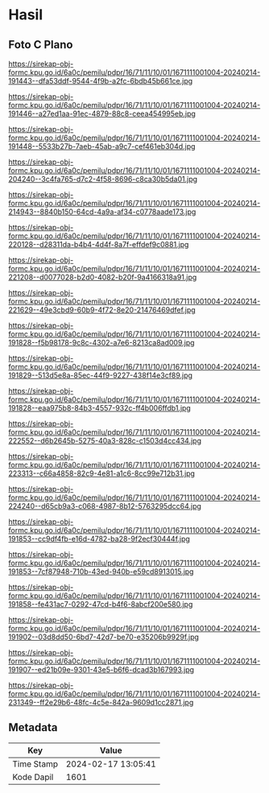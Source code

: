# Hasil

## Foto C Plano

https://sirekap-obj-formc.kpu.go.id/6a0c/pemilu/pdpr/16/71/11/10/01/1671111001004-20240214-191443--dfa53ddf-9544-4f9b-a2fc-6bdb45b661ce.jpg

https://sirekap-obj-formc.kpu.go.id/6a0c/pemilu/pdpr/16/71/11/10/01/1671111001004-20240214-191446--a27ed1aa-91ec-4879-88c8-ceea454995eb.jpg

https://sirekap-obj-formc.kpu.go.id/6a0c/pemilu/pdpr/16/71/11/10/01/1671111001004-20240214-191448--5533b27b-7aeb-45ab-a9c7-cef461eb304d.jpg

https://sirekap-obj-formc.kpu.go.id/6a0c/pemilu/pdpr/16/71/11/10/01/1671111001004-20240214-204240--3c4fa765-d7c2-4f58-8696-c8ca30b5da01.jpg

https://sirekap-obj-formc.kpu.go.id/6a0c/pemilu/pdpr/16/71/11/10/01/1671111001004-20240214-214943--8840b150-64cd-4a9a-af34-c0778aade173.jpg

https://sirekap-obj-formc.kpu.go.id/6a0c/pemilu/pdpr/16/71/11/10/01/1671111001004-20240214-220128--d28311da-b4b4-4d4f-8a7f-effdef9c0881.jpg

https://sirekap-obj-formc.kpu.go.id/6a0c/pemilu/pdpr/16/71/11/10/01/1671111001004-20240214-221208--d0077028-b2d0-4082-b20f-9a4166318a91.jpg

https://sirekap-obj-formc.kpu.go.id/6a0c/pemilu/pdpr/16/71/11/10/01/1671111001004-20240214-221629--49e3cbd9-60b9-4f72-8e20-21476469dfef.jpg

https://sirekap-obj-formc.kpu.go.id/6a0c/pemilu/pdpr/16/71/11/10/01/1671111001004-20240214-191828--f5b98178-9c8c-4302-a7e6-8213ca8ad009.jpg

https://sirekap-obj-formc.kpu.go.id/6a0c/pemilu/pdpr/16/71/11/10/01/1671111001004-20240214-191829--513d5e8a-85ec-44f9-9227-438f14e3cf89.jpg

https://sirekap-obj-formc.kpu.go.id/6a0c/pemilu/pdpr/16/71/11/10/01/1671111001004-20240214-191828--eaa975b8-84b3-4557-932c-ff4b006ffdb1.jpg

https://sirekap-obj-formc.kpu.go.id/6a0c/pemilu/pdpr/16/71/11/10/01/1671111001004-20240214-222552--d6b2645b-5275-40a3-828c-c1503d4cc434.jpg

https://sirekap-obj-formc.kpu.go.id/6a0c/pemilu/pdpr/16/71/11/10/01/1671111001004-20240214-223313--c66a4858-82c9-4e81-a1c6-8cc99e712b31.jpg

https://sirekap-obj-formc.kpu.go.id/6a0c/pemilu/pdpr/16/71/11/10/01/1671111001004-20240214-224240--d65cb9a3-c068-4987-8b12-5763295dcc64.jpg

https://sirekap-obj-formc.kpu.go.id/6a0c/pemilu/pdpr/16/71/11/10/01/1671111001004-20240214-191853--cc9df4fb-e16d-4782-ba28-9f2ecf30444f.jpg

https://sirekap-obj-formc.kpu.go.id/6a0c/pemilu/pdpr/16/71/11/10/01/1671111001004-20240214-191853--7cf87948-710b-43ed-940b-e59cd8913015.jpg

https://sirekap-obj-formc.kpu.go.id/6a0c/pemilu/pdpr/16/71/11/10/01/1671111001004-20240214-191858--fe431ac7-0292-47cd-b4f6-8abcf200e580.jpg

https://sirekap-obj-formc.kpu.go.id/6a0c/pemilu/pdpr/16/71/11/10/01/1671111001004-20240214-191902--03d8dd50-6bd7-42d7-be70-e35206b9929f.jpg

https://sirekap-obj-formc.kpu.go.id/6a0c/pemilu/pdpr/16/71/11/10/01/1671111001004-20240214-191907--ed21b09e-9301-43e5-b6f6-dcad3b167993.jpg

https://sirekap-obj-formc.kpu.go.id/6a0c/pemilu/pdpr/16/71/11/10/01/1671111001004-20240214-231349--ff2e29b6-48fc-4c5e-842a-9609d1cc2871.jpg


## Metadata

| Key        | Value               |
| ---------- | ------------------- |
| Time Stamp | 2024-02-17 13:05:41 |
| Kode Dapil | 1601                |



